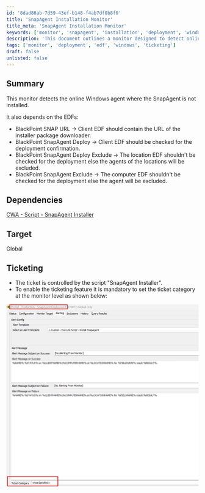 ```yaml
---
id: '8dad86ab-7d59-43ef-b148-f4ab7df0b8f0'
title: 'SnapAgent Installation Monitor'
title_meta: 'SnapAgent Installation Monitor'
keywords: ['monitor', 'snapagent', 'installation', 'deployment', 'windows']
description: 'This document outlines a monitor designed to detect online Windows agents where the SnapAgent is not installed. It includes dependencies on specific EDFs for installation confirmation and exclusion criteria, as well as ticketing control through the SnapAgent Installer script.'
tags: ['monitor', 'deployment', 'edf', 'windows', 'ticketing']
draft: false
unlisted: false
---
```

## Summary

This monitor detects the online Windows agent where the SnapAgent is not installed.

It also depends on the EDFs:
- BlackPoint SNAP URL -> Client EDF should contain the URL of the installer package downloader.
- BlackPoint SnapAgent Deploy -> Client EDF should be checked for the deployment confirmation.
- BlackPoint SnapAgent Deploy Exclude -> The location EDF shouldn't be checked for the deployment else the agents of the locations will be excluded.
- BlackPoint SnapAgent Exclude -> The computer EDF shouldn't be checked for the deployment else the agent will be excluded.

## Dependencies

[CWA - Script - SnapAgent Installer](https://proval.itglue.com/DOC-5078775-16179606)

## Target

Global

## Ticketing

- The ticket is controlled by the script "SnapAgent Installer".
- To enable the ticketing feature it is mandatory to set the ticket category at the monitor level as shown below:

![Ticket Category](../../../static/img/BlackPoint-SnapAgent-Deployment/image_1.png)






